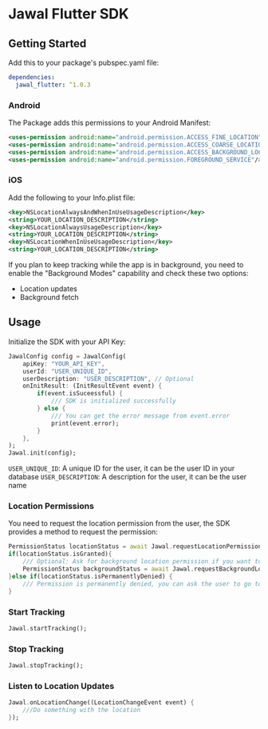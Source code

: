 # Jawal Flutter SDK

## Getting Started

Add this to your package's pubspec.yaml file:

```yaml
dependencies:
  jawal_flutter: ^1.0.3
```

### Android

The Package adds this permissions to your Android Manifest:

```xml
<uses-permission android:name="android.permission.ACCESS_FINE_LOCATION"/>
<uses-permission android:name="android.permission.ACCESS_COARSE_LOCATION"/>
<uses-permission android:name="android.permission.ACCESS_BACKGROUND_LOCATION"/>
<uses-permission android:name="android.permission.FOREGROUND_SERVICE"/>
```

### iOS

Add the following to your Info.plist file:

```xml
<key>NSLocationAlwaysAndWhenInUseUsageDescription</key>
<string>YOUR_LOCATION_DESCRIPTION</string>
<key>NSLocationAlwaysUsageDescription</key>
<string>YOUR_LOCATION_DESCRIPTION</string>
<key>NSLocationWhenInUseUsageDescription</key>
<string>YOUR_LOCATION_DESCRIPTION</string>
```

If you plan to keep tracking while the app is in background, you need to enable the "Background Modes" capability and check these two options:

* Location updates
* Background fetch

## Usage

Initialize the SDK with your API Key:

```dart
JawalConfig config = JawalConfig(
    apiKey: "YOUR_API_KEY",
    userId: "USER_UNIQUE_ID", 
    userDescription: "USER_DESCRIPTION", // Optional
    onInitResult: (InitResultEvent event) {
        if(event.isSuceessful) {
            /// SDK is initialized successfully
        } else {
            /// You can get the error message from event.error
            print(event.error);
        }
    },
);
Jawal.init(config);
```

`USER_UNIQUE_ID`: A unique ID for the user, it can be the user ID in your database
`USER_DESCRIPTION`: A description for the user, it can be the user name

### Location Permissions

You need to request the location permission from the user, the SDK provides a method to request the permission:

```dart
PermissionStatus locationStatus = await Jawal.requestLocationPermission();
if(locationStatus.isGranted){
    /// Optional: Ask for background location permission if you want to keep tracking while the app is in background
    PermissionStatus backgroundStatus = await Jawal.requestBackgroundLocationPermission();
}else if(locationStatus.isPermanentlyDenied) {
    /// Permission is permanently denied, you can ask the user to go to the settings and enable the permission
}
```

### Start Tracking

```dart
Jawal.startTracking();
```

### Stop Tracking

```dart
Jawal.stopTracking();
```

### Listen to Location Updates

```dart
Jawal.onLocationChange((LocationChangeEvent event) {
    ///Do something with the location
});
```
